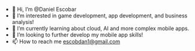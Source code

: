 - 👋 Hi, I’m @Daniel Escobar
- 👀 I’m interested in game development, app development, and business analysis!
- 🌱 I’m currently learning about cloud, AI and more complex mobile apps.
- 💞️ I’m looking to further develop my mobile app skills!
- 📫 How to reach me escobdan1@gmail.com

<!---
escobdan/escobdan is a ✨ special ✨ repository because its `README.md` (this file) appears on your GitHub profile.
You can click the Preview link to take a look at your changes.
--->
